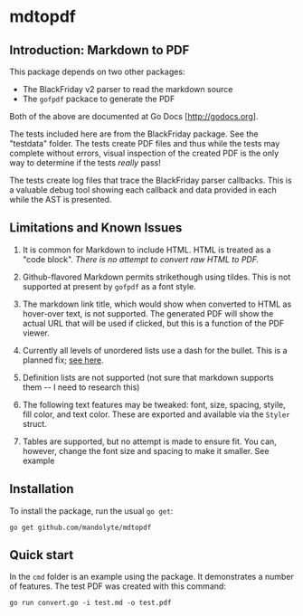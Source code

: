 # mdtopdf
## Introduction: Markdown to PDF

This package depends on two other packages:
- The BlackFriday v2 parser to read the markdown source
- The `gofpdf` packace to generate the PDF

Both of the above are documented at Go Docs [http://godocs.org].

The tests included here are from the BlackFriday package.
See the "testdata" folder.
The tests create PDF files and thus while the tests may complete
without errors, visual inspection of the created PDF is the
only way to determine if the tests *really* pass!

The tests create log files that trace the BlackFriday parser
callbacks. This is a valuable debug tool showing each callback 
and data provided in each while the AST is presented.

## Limitations and Known Issues

1. It is common for Markdown to include HTML. HTML is treated as a "code block". *There is no attempt to convert raw HTML to PDF.*

2. Github-flavored Markdown permits strikethough using tildes. This is not supported at present by `gofpdf` as a font style.

3. The markdown link title, which would show when converted to HTML as hover-over text, is not supported. The generated PDF will show the actual URL that will be used if clicked, but this is a function of the PDF viewer.

4. Currently all levels of unordered lists use a dash for the bullet. 
This is a planned fix; [see here](https://github.com/mandolyte/mdtopdf/issues/1).

5. Definition lists are not supported (not sure that markdown supports them -- I need to research this)

6. The following text features may be tweaked: font, size, spacing, styile, fill color, and text color. These are exported and available via the `Styler` struct.

7. Tables are supported, but no attempt is made to ensure fit. You can, however, change the font size and spacing to make it smaller. See example

## Installation 

To install the package, run the usual `go get`:
```
go get github.com/mandolyte/mdtopdf
```

## Quick start

In the `cmd` folder is an example using the package. It demonstrates
a number of features. The test PDF was created with this command:
```
go run convert.go -i test.md -o test.pdf
```
